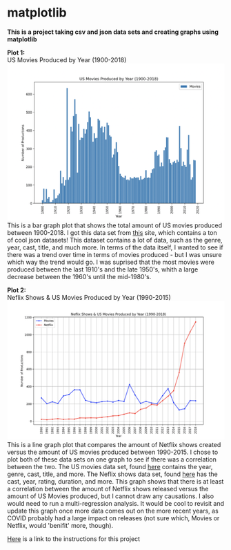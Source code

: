 # matplotlib
**This is a project taking csv and json data sets and creating graphs using matplotlib**

**Plot 1:** <br>
US Movies Produced by Year (1900-2018) <br>
<img src=movies_plot.png> <br>
This is a bar graph plot that shows the total amount of US movies produced between 1900-2018. I got this data set from [this](https://github.com/jdorfman/awesome-json-datasets) site, which contains a ton of cool json datasets! This dataset contains a lot of data, such as the genre, year, cast, title, and much more. In terms of the data itself, I wanted to see if there was a trend over time in terms of movies produced - but I was unsure which way the trend would go. I was suprised that the most movies were produced between the last 1910's and the late 1950's, whith a large decrease between the 1960's until the mid-1980's. <br>

**Plot 2:** <br> 
Neflix Shows & US Movies Produced by Year (1990-2015) <br>
<img src=netflixmovies_plot.png> <br>
This is a line graph plot that compares the amount of Netflix shows created versus the amount of US movies produced between 1990-2015. I chose to plot both of these data sets on one graph to see if there was a correlation between the two. The US movies data set, found [here](https://github.com/jdorfman/awesome-json-datasets) contains the year, genre, cast, title, and more. The Neflix shows data set, found [here](https://www.kaggle.com/datasets/shivamb/netflix-shows?resource=download) has the cast, year, rating, duration, and more. This graph shows that there is at least a correlation between the amount of Netflix shows released versus the amount of US Movies produced, but I cannot draw any causations. I also would need to run a multi-regression analysis. It would be cool to revisit and update this graph once more data comes out on the more recent years, as COVID probably had a large impact on releases (not sure which, Movies or Netflix, would 'benifit' more, though). <br>

[Here](https://github.com/mikeizbicki/cmc-csci040/tree/2022fall/project_02) is a link to the instructions for this project
